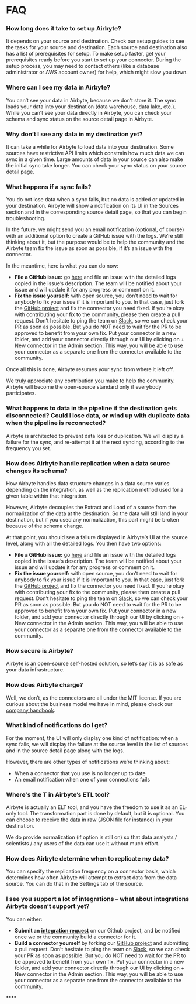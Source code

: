 # FAQ

### **How long does it take to set up Airbyte?**

It depends on your source and destination. Check our setup guides to see the tasks for your source and destination. Each source and destination also has a list of prerequisites for setup. To make setup faster, get your prerequisites ready before you start to set up your connector. During the setup process, you may need to contact others \(like a database administrator or AWS account owner\) for help, which might slow you down.

### **Where can I see my data in Airbyte?**

You can’t see your data in Airbyte, because we don’t store it. The sync loads your data into your destination \(data warehouse, data lake, etc.\). While you can’t see your data directly in Airbyte, you can check your schema and sync status on the source detail page in Airbyte.

### **Why don’t I see any data in my destination yet?**

It can take a while for Airbyte to load data into your destination. Some sources have restrictive API limits which constrain how much data we can sync in a given time. Large amounts of data in your source can also make the initial sync take longer. You can check your sync status on your source detail page.

### **What happens if a sync fails?**

You do not lose data when a sync fails, but no data is added or updated in your destination. Airbyte will show a notification on its UI in the Sources section and in the corresponding source detail page, so that you can begin troubleshooting. 

In the future, we might send you an email notification \(optional, of course\) with an additional option to create a GitHub issue with the logs. We’re still thinking about it, but the purpose would be to help the community and the Airbyte team fix the issue as soon as possible, if it’s an issue with the connector. 

In the meantime, here is what you can do now:

* **File a GitHub issue:** go [here](https://github.com/airbytehq/airbyte/issues/new?assignees=&labels=type%2Fbug&template=bug-report.md&title=) and file an issue with the detailed logs copied in the issue’s description. The team will be notified about your issue and will update it for any progress or comment on it. 
* **Fix the issue yourself:** with open source, you don’t need to wait for anybody to fix your issue if it is important to you. In that case, just fork the [GitHub project](http://github.com/airbytehq/airbyte) and fix the connector you need fixed. If you’re okay with contributing your fix to the community, please then create a pull request. Don’t hesitate to ping the team on [Slack](http://slack.airbyte.io), so we can check your PR as soon as possible. But you do NOT need to wait for the PR to be approved to benefit from your own fix. Put your connector in a new folder, and add your connector directly through our UI by clicking on + New connector in the Admin section. This way, you will be able to use your connector as a separate one from the connector available to the community. 

Once all this is done, Airbyte resumes your sync from where it left off.

We truly appreciate any contribution you make to help the community. Airbyte will become the open-source standard only if everybody participates. 

### **What happens to data in the pipeline if the destination gets disconnected? Could I lose data, or wind up with duplicate data when the pipeline is reconnected?**

Airbyte is architected to prevent data loss or duplication. We will display a failure for the sync, and re-attempt it at the next syncing, according to the frequency you set.

### **How does Airbyte handle replication when a data source changes its schema?**

How Airbyte handles data structure changes in a data source varies depending on the integration, as well as the replication method used for a given table within that integration.

However, Airbyte decouples the Extract and Load of a source from the normalization of the data at the destination. So the data will still land in your destination, but if you used any normalization, this part might be broken because of the schema change. 

At that point, you should see a failure displayed in Airbyte’s UI at the source level, along with all the detailed logs. You then have two options: 

* **File a GitHub issue:** go [here](https://github.com/airbytehq/airbyte/issues/new?assignees=&labels=type%2Fbug&template=bug-report.md&title=) and file an issue with the detailed logs copied in the issue’s description. The team will be notified about your issue and will update it for any progress or comment on it. 
* **Fix the issue yourself:** with open source, you don’t need to wait for anybody to fix your issue if it is important to you. In that case, just fork the [GitHub project](http://github.com/airbytehq/airbyte) and fix the connector you need fixed. If you’re okay with contributing your fix to the community, please then create a pull request. Don’t hesitate to ping the team on [Slack](http://slack.airbyte.io), so we can check your PR as soon as possible. But you do NOT need to wait for the PR to be approved to benefit from your own fix. Put your connector in a new folder, and add your connector directly through our UI by clicking on + New connector in the Admin section. This way, you will be able to use your connector as a separate one from the connector available to the community. 

### **How secure is Airbyte?**

Airbyte is an open-source self-hosted solution, so let’s say it is as safe as your data infrastructure. 

### **How does Airbyte charge?**

Well, we don’t, as the connectors are all under the MIT license. If you are curious about the business model we have in mind, please check our [company handbook](https://docs.airbyte.io/company-handbook/company-handbook/business-model). 

### **What kind of notifications do I get?**

For the moment, the UI will only display one kind of notification: when a sync fails, we will display the failure at the source level in the list of sources and in the source detail page along with the logs. 

However, there are other types of notifications we’re thinking about: 

* When a connector that you use is no longer up to date 
* An email notification when one of your connections fails

### **Where's the T in Airbyte’s ETL tool?**

Airbyte is actually an ELT tool, and you have the freedom to use it as an EL-only tool. The transformation part is done by default, but it is optional. You can choose to receive the data in raw \(JSON file for instance\) in your destination. 

We do provide normalization \(if option is still on\) so that data analysts / scientists / any users of the data can use it without much effort. 

### **How does Airbyte determine when to replicate my data?**

You can specify the replication frequency on a connector basis, which determines how often Airbyte will attempt to extract data from the data source. You can do that in the Settings tab of the source. 

### I see you support a lot of integrations – what about integrations Airbyte doesn’t support yet?

You can either:

* **Submit an** [**integration request**](https://github.com/airbytehq/airbyte/issues/new?assignees=&labels=area%2Fintegration%2C+new-integration&template=new-integration-request.md&title=) on our Github project, and be notified once we or the community build a connector for it.
* **Build a connector yourself** by forking our [GitHub project](https://github.com/airbytehq/airbyte) and submitting a pull request. Don’t hesitate to ping the team on [Slack](http://slack.airbyte.io), so we can check your PR as soon as possible. But you do NOT need to wait for the PR to be approved to benefit from your own fix. Put your connector in a new folder, and add your connector directly through our UI by clicking on + New connector in the Admin section. This way, you will be able to use your connector as a separate one from the connector available to the community. 

\*\*\*\*

